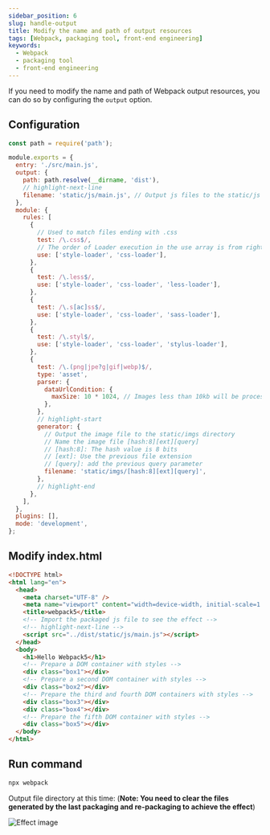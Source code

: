 ```yaml
---
sidebar_position: 6
slug: handle-output
title: Modify the name and path of output resources
tags: [Webpack, packaging tool, front-end engineering]
keywords:
  - Webpack
  - packaging tool
  - front-end engineering
---
```


If you need to modify the name and path of Webpack output resources, you can do so by configuring the `output` option.

## Configuration

```js title="webpack.config.js"
const path = require('path');

module.exports = {
  entry: './src/main.js',
  output: {
    path: path.resolve(__dirname, 'dist'),
    // highlight-next-line
    filename: 'static/js/main.js', // Output js files to the static/js directory
  },
  module: {
    rules: [
      {
        // Used to match files ending with .css
        test: /\.css$/,
        // The order of Loader execution in the use array is from right to left
        use: ['style-loader', 'css-loader'],
      },
      {
        test: /\.less$/,
        use: ['style-loader', 'css-loader', 'less-loader'],
      },
      {
        test: /\.s[ac]ss$/,
        use: ['style-loader', 'css-loader', 'sass-loader'],
      },
      {
        test: /\.styl$/,
        use: ['style-loader', 'css-loader', 'stylus-loader'],
      },
      {
        test: /\.(png|jpe?g|gif|webp)$/,
        type: 'asset',
        parser: {
          dataUrlCondition: {
            maxSize: 10 * 1024, // Images less than 10kb will be processed by base64
          },
        },
        // highlight-start
        generator: {
          // Output the image file to the static/imgs directory
          // Name the image file [hash:8][ext][query]
          // [hash:8]: The hash value is 8 bits
          // [ext]: Use the previous file extension
          // [query]: add the previous query parameter
          filename: 'static/imgs/[hash:8][ext][query]',
        },
        // highlight-end
      },
    ],
  },
  plugins: [],
  mode: 'development',
};
```

## Modify index.html

```html title="index.html"
<!DOCTYPE html>
<html lang="en">
  <head>
    <meta charset="UTF-8" />
    <meta name="viewport" content="width=device-width, initial-scale=1.0" />
    <title>webpack5</title>
    <!-- Import the packaged js file to see the effect -->
    <!-- highlight-next-line -->
    <script src="../dist/static/js/main.js"></script>
  </head>
  <body>
    <h1>Hello Webpack5</h1>
    <!-- Prepare a DOM container with styles -->
    <div class="box1"></div>
    <!-- Prepare a second DOM container with styles -->
    <div class="box2"></div>
    <!-- Prepare the third and fourth DOM containers with styles -->
    <div class="box3"></div>
    <div class="box4"></div>
    <!-- Prepare the fifth DOM container with styles -->
    <div class="box5"></div>
  </body>
</html>
```

## Run command

```bash
npx webpack
```

Output file directory at this time: (**Note: You need to clear the files generated by the last packaging and re-packaging to achieve the effect**)

![Effect image](https://tecent-oss-shanghai.eaveluo.com/img/202406271743701.png?imageSlim)
